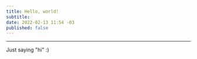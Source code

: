 ```yaml
---
title: Hello, world!
subtitle:
date: 2022-02-13 11:54 -03
published: false
---
```


[comment]: <> (separator)

---

[comment]: <> (content)

Just saying "hi" :)
